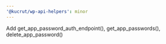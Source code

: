 ```yaml
---
'@kucrut/wp-api-helpers': minor
---
```


Add get_app_password_auth_endpoint(), get_app_passwords(), delete_app_password()
